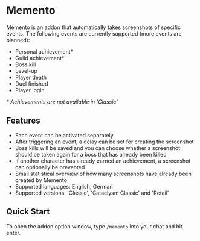 # Memento

Memento is an addon that automatically takes screenshots of specific events. The following events are currently supported (more events are planned):

*   Personal achievement*
*   Guild achievement*
*   Boss kill
*   Level-up
*   Player death
*   Duel finished
*   Player login

*\* Achievements are not available in 'Classic'*

## Features

*   Each event can be activated separately
*   After triggering an event, a delay can be set for creating the screenshot
*   Boss kills will be saved and you can choose whether a screenshot should be taken again for a boss that has already been killed
*   If another character has already earned an achievement, a screenshot can optionally be prevented
*   Small statistical overview of how many screenshots have already been created by Memento
*   Supported languages: English, German
*   Supported versions: 'Classic', 'Cataclysm Classic' and 'Retail'

## Quick Start

To open the addon option window, type `/memento` into your chat and hit enter.
